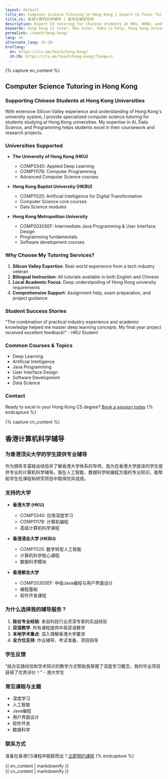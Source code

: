 ```yaml
---
layout: default
title_en: Computer Science Tutoring in Hong Kong | Expert CS Tutor for Chinese Students
title_cn: 香港计算机科学辅导 | 留学生编程导师
description: Expert CS tutoring for Chinese students at HKU, HKBU, and other Hong Kong universities. Specialized in AI, Data Science & Programming. 香港计算机辅导专家，提供一对一编程辅导。
keywords: hong kong cs tutor, hku tutor, hkbu cs help, hong kong university tutor, 香港计算机辅导, 香港大学编程辅导, 港大补习, hku辅导
permalink: /teach/hong-kong/
lang: en
alternate_lang: zh-CN
hreflang:
  en: https://zlu.me/teach/hong-kong/
  zh-CN: https://zlu.me/teach/hong-kong/?lang=cn
---
```


{% capture en_content %}
## Computer Science Tutoring in Hong Kong

### Supporting Chinese Students at Hong Kong Universities

With extensive Silicon Valley experience and understanding of Hong Kong's university system, I provide specialized computer science tutoring for students studying at Hong Kong universities. My expertise in AI, Data Science, and Programming helps students excel in their coursework and research projects.

### Universities Supported

- **The University of Hong Kong (HKU)**
  - COMP3340: Applied Deep Learning
  - COMP1117B: Computer Programming
  - Advanced Computer Science courses

- **Hong Kong Baptist University (HKBU)**
  - COMP7025: Artificial Intelligence for Digital Transformation
  - Computer Science core courses
  - Data Science modules

- **Hong Kong Metropolitan University**
  - COMP2030SEF: Intermediate Java Programming & User Interface Design
  - Programming fundamentals
  - Software development courses

### Why Choose My Tutoring Services?

1. **Silicon Valley Expertise**: Real-world experience from a tech industry veteran
2. **Bilingual Instruction**: All tutorials available in both English and Chinese
3. **Local Academic Focus**: Deep understanding of Hong Kong university requirements
4. **Comprehensive Support**: Assignment help, exam preparation, and project guidance

### Student Success Stories

"The combination of practical industry experience and academic knowledge helped me master deep learning concepts. My final year project received excellent feedback!" - HKU Student

### Common Courses & Topics

- Deep Learning
- Artificial Intelligence
- Java Programming
- User Interface Design
- Software Development
- Data Science

### Contact

Ready to excel in your Hong Kong CS degree? [Book a session today](mailto:tutoring@zlu.me)
{% endcapture %}

{% capture cn_content %}
## 香港计算机科学辅导

### 为香港顶尖大学的学生提供专业辅导

作为拥有丰富硅谷经验并了解香港大学体系的导师，我为在香港大学就读的学生提供专业的计算机科学辅导。我在人工智能、数据科学和编程方面的专业知识，能帮助学生在课程和研究项目中取得优异成绩。

### 支持的大学

- **香港大学 (HKU)**
  - COMP3340: 应用深度学习
  - COMP1117B: 计算机编程
  - 高级计算机科学课程

- **香港浸会大学 (HKBU)**
  - COMP7025: 数字转型人工智能
  - 计算机科学核心课程
  - 数据科学模块

- **香港都会大学**
  - COMP2030SEF: 中级Java编程与用户界面设计
  - 编程基础
  - 软件开发课程

### 为什么选择我的辅导服务？

1. **硅谷专业经验**: 来自科技行业资深专家的实战经验
2. **双语教学**: 所有课程提供中英双语教学
3. **本地学术重点**: 深入理解香港大学要求
4. **全方位支持**: 作业辅导、考试准备、项目指导

### 学生反馈

"结合实践经验和学术知识的教学方式帮助我掌握了深度学习概念。我的毕业项目获得了优秀评价！" - 港大学生

### 常见课程与主题

- 深度学习
- 人工智能
- Java编程
- 用户界面设计
- 软件开发
- 数据科学

### 联系方式

准备在香港CS课程中脱颖而出？[立即预约课程](mailto:tutoring@zlu.me)
{% endcapture %}

<div class="lang-en" id="en-content">{{ en_content | markdownify }}</div>
<div class="lang-cn" id="cn-content">{{ cn_content | markdownify }}</div>
